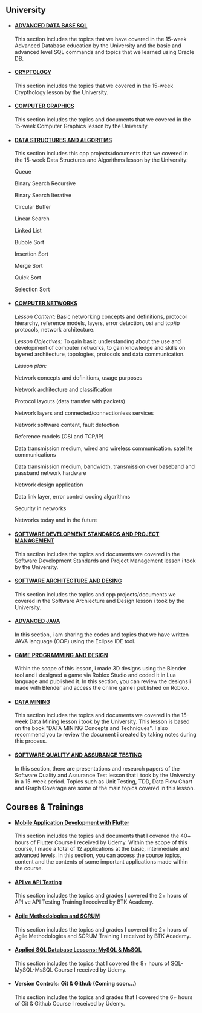 ## University

* #### <a href="https://github.com/omermustekiin/University_and_Courses/tree/main/Advanced_Data_Base_SQL"> ADVANCED DATA BASE SQL </a>

     This section includes the topics that we have covered in the 15-week Advanced Database education by the University and the basic and advanced level SQL commands and topics that we learned using Oracle DB.


* #### <a href="https://github.com/omermustekiin/University_and_Courses/tree/main/Cryptology"> CRYPTOLOGY </a>

     This section includes the topics that we covered in the 15-week Crypthology lesson by the University.


* #### <a href="https://github.com/omermustekiin/University_and_Courses/tree/main/Computer_Graphics"> COMPUTER GRAPHICS </a>

     This section includes the topics and documents that we covered in the 15-week Computer Graphics lesson by the University.
     
     
* #### <a href="https://github.com/omermustekiin/University_and_Courses/tree/main/Data Structures and Algorithms"> DATA STRUCTURES AND ALGORITMS </a>

     This section includes this cpp projects/documents that we covered in the 15-week Data Structures and Algorithms lesson by the University:
     
     Queue
     
     Binary Search Recursive
     
     Binary Search Iterative
     
     Circular Buffer
     
     Linear Search
     
     Linked List
         
     Bubble Sort
     
     Insertion Sort
     
     Merge Sort
     
     Quick Sort
     
     Selection Sort
     
 

* #### <a href="https://github.com/omermustekiin/University_and_Courses/tree/main/Computer_Networks">  COMPUTER NETWORKS </a>

     *Lesson Content:* Basic networking concepts and definitions, protocol hierarchy, reference models, layers, error detection, osi and tcp/ip protocols, network architecture.
  
     *Lesson Objectives:* To gain basic understanding about the use and development of computer networks, to gain knowledge and skills on layered architecture, topologies, protocols and data communication.
  
     *Lesson plan:*
     
     Network concepts and definitions, usage purposes
     
     Network architecture and classification
     
     Protocol layouts (data transfer with packets)
     
     Network layers and connected/connectionless services
     
     Network software content, fault detection
     
     Reference models (OSI and TCP/IP)
     
     Data transmission medium, wired and wireless communication. satellite communications
     
     Data transmission medium, bandwidth, transmission over baseband and passband network hardware
     
     Network design application
     
     Data link layer, error control coding algorithms
     
     Security in networks
     
     Networks today and in the future
     

 
* #### <a href="https://github.com/omermustekiin/University_and_Courses/tree/main/Software_Development_Standards_and_Project_Management"> SOFTWARE DEVELOPMENT STANDARDS AND PROJECT MANAGEMENT  </a>

     This section includes the topics and documents we covered in the Software Development Standards and Project Management lesson i took by the University.


* #### <a href="https://github.com/omermustekiin/University_and_Courses/tree/main/Software_Architechture_and_Design">  SOFTWARE ARCHITECTURE AND DESING </a>

     This section includes the topics and cpp projects/documents we covered in the Software Archiecture and Design lesson i took by the University.


* #### <a href="https://github.com/omermustekiin/University_and_Courses/tree/main/AdvancedJava"> ADVANCED JAVA </a>

     In this section, i am sharing the codes and topics that we have written JAVA language (OOP) using the Eclipse IDE tool.


* #### <a href="https://github.com/omermustekiin/University_and_Courses/tree/main/Game_Programming_and_Design"> GAME PROGRAMMING AND DESIGN  </a>

     Within the scope of this lesson, i made 3D designs using the Blender tool and i designed a game via Roblox Studio and coded it in Lua language and published it. In this section, you can review the designs i made with Blender and access the online game i published on Roblox.


* #### <a href="https://github.com/omermustekiin/University_and_Courses/tree/main/Data_Mining"> DATA MINING </a>

     This section includes the topics and documents we covered in the 15-week Data Mining lesson i took by the University.
     This lesson is based on the book "DATA MINING Concepts and Techniques".
     I also recommend you to review the document i created by taking notes during this process.


* #### <a href="https://github.com/omermustekiin/University_and_Courses/tree/main/Software_Quality_and_Assurance_Testing"> SOFTWARE QUALITY AND ASSURANCE TESTING </a>

     In this section, there are presentations and research papers of the Software Quality and Assurance Test lesson that i took by the University in a 15-week period. Topics such as Unit Testing, TDD, Data Flow Chart and Graph Coverage are some of the main topics covered in this lesson.


## Courses & Trainings 

* #### <a href="https://github.com/omermustekiin/University_and_Courses/tree/main/Mobile%20Apllication%20Development%20with%20Flutter"> Mobile Application Development with Flutter </a> 
     This section includes the topics and documents that I covered the 40+ hours of Flutter Course I received by Udemy. Within the scope of this course, I made a total of 12 applications at the basic, intermediate and advanced levels. In this section, you can access the course topics, content and the contents of some important applications made within the course.


* #### <a href="https://github.com/omermustekiin/University_and_Courses/blob/main/API%20ve%20API%20Testing%20Training.pdf"> API ve API Testing </a>
 
    This section includes the topics and grades I covered the 2+ hours of API ve API Testing Training I received by BTK Academy.


* #### <a href="https://github.com/omermustekiin/University_and_Courses/blob/main/Agile%20Methodologies%20and%20SCRUM%20Training.pdf">  Agile Methodologies and SCRUM </a>
     This section includes the topics and grades I covered the 2+ hours of Agile Methodologies and SCRUM Training I received by BTK Academy.
     
     
* #### <a href="https://github.com/omermustekiin/University_and_Courses/blob/main/SQL-MySQL-MsSQL%20Course.pdf">  Applied SQL Database Lessons: MySQL & MsSQL </a>
     This section includes the topics that I covered the 8+ hours of SQL-MySQL-MsSQL Course I received by Udemy.
     
     
* #### Version Controls: Git & Github (Coming soon...)
     This section includes the topics and grades that I covered the 6+ hours of Git & Github Course I received by Udemy.
    
    
    
    
    
    
    
    
    
    
    
    
    
    
    
    
    
